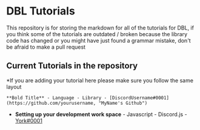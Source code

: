 # DBL Tutorials

This repository is for storing the markdown for all of the tutorials for DBL, if you think some of the tutorials are outdated / broken because the library code has changed or you might have just found a grammar mistake, don't be afraid to make a pull request

## Current Tutorials in the repository 
*If you are adding your tutorial here please make sure you follow the same layout

`**Bold Title** - Language - Library - [DiscordUsername#0001](https://github.com/yourusername, "MyName's Github")`
* **Setting up your development work space** - Javascript - Discord.js - [York#0001](https://github.com/YorkAARGH, "York's Github")
